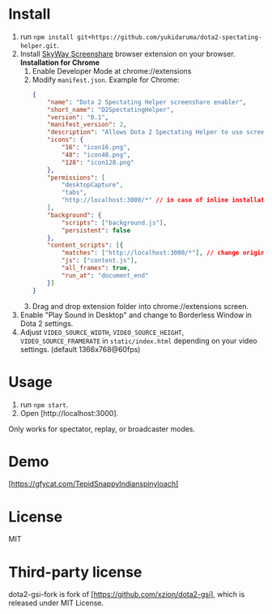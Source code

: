 # Install
1. run `npm install git+https://github.com/yukidaruma/dota2-spectating-helper.git`.
2. Install [SkyWay Screenshare](https://github.com/nttcom/SkyWay-ScreenShare) browser extension on your browser.
    **Installation for Chrome**
    1. Enable Developer Mode at chrome://extensions
    2. Modify `manifest.json`.
        Example for Chrome:
        ```json
        {
            "name": "Dota 2 Spectating Helper screenshare enabler",
            "short_name": "D2SpectatingHelper",
            "version": "0.1",
            "manifest_version": 2,
            "description": "Allows Dota 2 Spectating Helper to use screen share",
            "icons": {
                "16": "icon16.png",
                "48": "icon48.png",
                "128": "icon128.png"
            },
            "permissions": [
                "desktopCapture",
                "tabs",
                "http://localhost:3000/*" // in case of inline installation, you have to set your webapp's origin here.
            ],
            "background": {
                "scripts": ["background.js"],
                "persistent": false
            },
            "content_scripts": [{
                "matches": ["http://localhost:3000/*"], // change origin name as your own.
                "js": ["content.js"],
                "all_frames": true,
                "run_at": "document_end"
            }]
        }
        ```
    3. Drag and drop extension folder into chrome://extensions screen.
3. Enable "Play Sound in Desktop" and change to Borderless Window in Dota 2 settings.
4. Adjust `VIDEO_SOURCE_WIDTH`, `VIDEO_SOURCE_HEIGHT`, `VIDEO_SOURCE_FRAMERATE` in `static/index.html` depending on your video settings. (default 1366x768@60fps)

# Usage
1. run `npm start`.
2. Open [http://localhost:3000].

Only works for spectator, replay, or broadcaster modes.

# Demo
[https://gfycat.com/TepidSnappyIndianspinyloach]

# License
MIT

# Third-party license
dota2-gsi-fork is fork of [https://github.com/xzion/dota2-gsi], which is released under MIT License.
